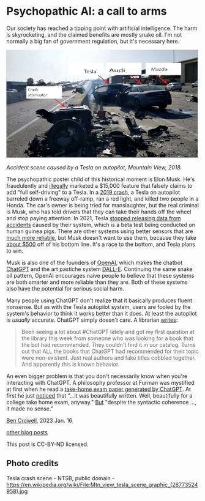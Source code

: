 Psychopathic AI: a call to arms
==================

Our society has reached a tipping point with artificial intelligence. 
The harm is skyrocketing, and the claimed benefits are mostly snake oil.
I'm not normally a big fan of government regulation, but it's necessary here.

![scene of a car crash](tesla_crash.jpg)

*Accident scene caused by a Tesla on autopilot, Mountain View, 2018.*

The psychopathic poster child of this historical moment is Elon Musk.
He's fraudulently and [illegally](https://cleantechnica.com/2022/12/29/california-bans-deceptive-self-driving-claims/)
marketed a $15,000 feature that falsely claims to add "full self-driving" to a Tesla.
In a [2019 crash](https://www.latimes.com/california/story/2022-01-19/a-tesla-on-autopilot-killed-two-people-in-gardena-is-the-driver-guilty-of-manslaughter), a Tesla on autopilot barreled down a freeway off-ramp, ran a red light, and killed two people in a Honda.
The car's owner is being tried for manslaughter, but the real criminal is Musk, who has
told drivers that they can take their hands off the wheel and stop paying attention.
In 2021, Tesla [stopped releasing data from accidents](https://cleantechnica.com/2022/12/29/california-bans-deceptive-self-driving-claims/)
caused by their system, which is a beta test being conducted on human guinea pigs.
There are other systems using better sensors that are [much more reliable](https://www.theverge.com/2019/4/24/18512580/elon-musk-tesla-driverless-cars-lidar-simulation-waymo), 
but Musk doesn't want to use them, because they take [about $500](https://futurism.com/the-byte/500-lidar-system-prove-elon-musk-wrong)
off of his bottom line. It's a race to the bottom, and Tesla plans to win.

Musk is also one of the founders of [OpenAI](https://en.wikipedia.org/wiki/OpenAI), which makes
the chatbot [ChatGPT](https://en.wikipedia.org/wiki/ChatGPT) and the art pastiche system
[DALL-E](https://en.wikipedia.org/wiki/DALL-E). Continuing the same snake oil pattern,
OpenAI encourages naive people to believe that these systems are both smarter and more
reliable than they are. Both of these systems also have the potential for serious social harm.

Many people using ChatGPT don't realize that it basically produces fluent nonsense. 
But as with the Tesla autopilot system, users are fooled by the system's behavior to think it works better than it does.
At least the autopilot is *usually* accurate. ChatGPT simply doesn't care.
A librarian
[writes](https://blacktwitter.io/@bibliotecaria/109650353375080864):

> Been seeing a lot about #ChatGPT lately and got my first question at the library this week from someone who was looking for a book that the bot had recommended. They couldn't find it in our catalog. Turns out that ALL the books that ChatGPT had recommended for their topic were non-existent. Just real authors and fake titles cobbled together. And apparently this is known behavior.

An even bigger problem is that you don't necessarily know when you're interacting with
ChatGPT. A philosophy professor at Furman was mystified at first when he read a [take-home
exam paper generated by ChatGPT](https://www.dailymail.co.uk/sciencetech/article-11577317/Student-caught-using-ChatGPT-write-philosophy-essay-South-Carolina-university.html). At first he just [noticed](https://www.pbs.org/newshour/show/educators-worry-about-students-using-artificial-intelligence-to-cheat)
that "...it was beautifully written. Well, beautifully for a college take home exam, anyway."
[But](https://www.dailymail.co.uk/sciencetech/article-11577317/Student-caught-using-ChatGPT-write-philosophy-essay-South-Carolina-university.html) "despite the syntactic coherence ..., it made no sense."

[Ben Crowell](http://lightandmatter.com/area4author.html), 2023 Jan. 16

[other blog posts](https://bcrowell.github.io/)

This post is CC-BY-ND licensed.

Photo credits
-------------

Tesla crash scene - NTSB, public domain - https://en.wikipedia.org/wiki/File:Mtn_view_tesla_scene_graphic_(28773524958).jpg